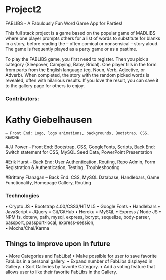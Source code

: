 # Project2
FABLIBS - A Fabulously Fun Word Game App for Parties!

This full stack project is a game based on the popular game of MADLIBS where one player prompts others for a list of words to substitute for blanks in a story, before reading the – often comical or nonsensical – story aloud. The game is frequently played as a party game or as a pastime. 

To play the FABLIBS game, you first need to register. Then you pick a category (Sleepover, Campying, Baby, Bridal). One player fills in the form from parts from the English language (eg. Noun, Verb, Adjective, or Adverb). When completed, the story with the random picked words is revealed, often with hilarious results. If you love the result, you can save it to the gallery page for others to enjoy.

### Contributors:

# Kathy Giebelhausen
    – Front End: Logo, logo animations, backgrounds, Bootstrap, CSS, README

#JJ Power
    – Front End: Bootstrap, CSS, GoogleFonts, Scripts, Back End: Switch statement for CSS, MySQL   Seed Data, PowerPoint Presentation

#Erik Hurst
    – Back End: User Authentication, Routing, Repo Admin, Form Registration & Authentication, Testing, Troubleshooting
    
#Brittany Flanagan
    – Back End:  CSS, MySQL Database, Handlebars, Game Functionality, Homepage Gallery, Routing


### Technologies
• Crypto JS
• Bootstrap 4.00/CSS3/HTML5
• Google Fonts
• Handlebars
• JavaScript
• JQuery
• Git/GitHub
• Heroku
• MySQL
• Express / Node JS
• NPM fs, dotenv, path, mysql, express, bcrypt, sequelize, body-parser, passport, passport-local,   express-session,  
• Mocha/Chai/Karma

## Things to improve upon in future
• More Categories and FabLibs!
• Make possible for user to save favorite FabLibs in a personal gallery.
• Expand number of FabLibs displayed in Gallery.
• Sort Galleries by favorite Category.
• Add a voting feature that allows user to like their favorite FabLibs in the Gallery.

